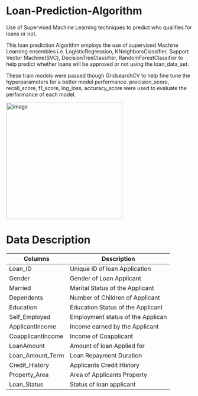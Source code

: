 # Loan-Prediction-Algorithm
Use of Supervised Machine Learning techniques to predict who qualifies for loans or not. 


This loan prediction Algorithm employs the use of supervised Machine Learning ensembles i.e. LogisticRegression, KNeighborsClassifier, Support Vector Machine(SVC), DecisionTreeClassifier, RandomForestClassifier to help predict whether loans will be approved or not using the loan_data_set. 


These train models were passed though GridsearchCV to help fine tune the hyperparameters for a better model performance. precision_score, recall_score, f1_score, log_loss, accuracy_score were used to evaluate the performance of each model. 

<img width="314" alt="image" src="https://user-images.githubusercontent.com/110098621/216682526-603298c7-a879-4b21-8160-4a2c39975e1f.png">








# Data Description

| Columns       | Description |
| ------------- | ------------- |
| Loan_ID       | Unique ID of loan Application |
| Gender        | Gender of Loan Applicant |
| Married       | Marital Status of the Applicant |
| Dependents    | Number of Children of Applicant |
| Education     | Education Status of the Applicant|
| Self_Employed | Employment status of the Applican|
|ApplicantIncome| Income earned by the Applicant   |
|CoapplicantIncome| Income of Coapplicant          |
|LoanAmount|   Amount of loan Applied for          |
|Loan_Amount_Term| Loan Repayment Duration         |
|Credit_History|   Applicants Credit History       |
|Property_Area|    Area of Applicants Property     |
|Loan_Status|   Status of loan applicant           | 

